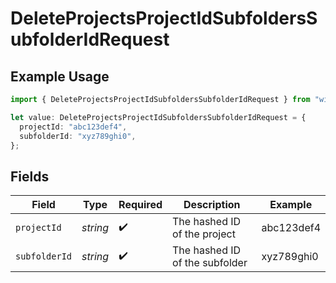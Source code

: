 # DeleteProjectsProjectIdSubfoldersSubfolderIdRequest

## Example Usage

```typescript
import { DeleteProjectsProjectIdSubfoldersSubfolderIdRequest } from "wistia/models/operations";

let value: DeleteProjectsProjectIdSubfoldersSubfolderIdRequest = {
  projectId: "abc123def4",
  subfolderId: "xyz789ghi0",
};
```

## Fields

| Field                          | Type                           | Required                       | Description                    | Example                        |
| ------------------------------ | ------------------------------ | ------------------------------ | ------------------------------ | ------------------------------ |
| `projectId`                    | *string*                       | :heavy_check_mark:             | The hashed ID of the project   | abc123def4                     |
| `subfolderId`                  | *string*                       | :heavy_check_mark:             | The hashed ID of the subfolder | xyz789ghi0                     |